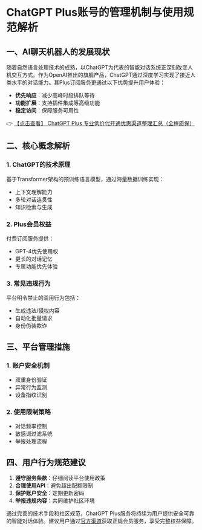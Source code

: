 # ChatGPT Plus账号的管理机制与使用规范解析

## 一、AI聊天机器人的发展现状

随着自然语言处理技术的成熟，以ChatGPT为代表的智能对话系统正深刻改变人机交互方式。作为OpenAI推出的旗舰产品，ChatGPT通过深度学习实现了接近人类水平的对话能力。其Plus订阅服务更通过以下优势提升用户体验：

- **优先响应**：减少高峰时段排队等待
- **功能扩展**：支持插件集成等高级功能
- **稳定访问**：保障服务可用性

👉 [【点击查看】 ChatGPT Plus 专业低价代开通优惠渠道整理汇总（全程质保）](https://bit.ly/DaiKai)

## 二、核心概念解析

### 1. ChatGPT的技术原理
基于Transformer架构的预训练语言模型，通过海量数据训练实现：
- 上下文理解能力
- 多轮对话连贯性
- 知识检索与生成

### 2. Plus会员权益
付费订阅服务提供：
- GPT-4优先使用权
- 更长的对话记忆
- 专属功能优先体验

### 3. 常见违规行为
平台明令禁止的滥用行为包括：
- 生成违法/侵权内容
- 自动化批量请求
- 身份伪装欺诈

## 三、平台管理措施

### 1. 账户安全机制
- 双重身份验证
- 异常行为监测
- 设备指纹识别

### 2. 使用限制策略
- 对话频率控制
- 敏感词过滤系统
- 举报处理流程

## 四、用户行为规范建议

1. **遵守服务条款**：仔细阅读平台使用政策
2. **合理使用API**：避免超出配额限制
3. **保护账户安全**：定期更新密码
4. **举报违规内容**：共同维护社区环境

通过完善的技术手段和社区规范，ChatGPT Plus服务将持续为用户提供安全可靠的智能对话体验。建议用户通过[官方渠道](https://bit.ly/DaiKai)获取正规会员服务，享受完整权益保障。